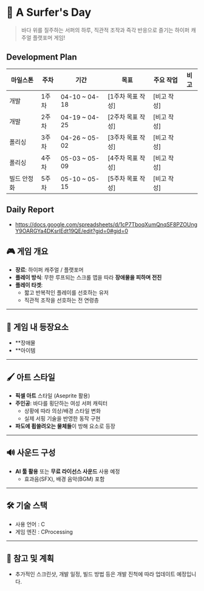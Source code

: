 # 🌊 A Surfer's Day

> 바다 위를 질주하는 서퍼의 하루, 직관적 조작과 즉각 반응으로 즐기는 하이퍼 캐주얼 플랫포머 게임!

## Development Plan

| 마일스톤 | 주차 | 기간 | 목표 | 주요 작업 | 비고 |
|----------|------|-------|-------|------------|------|
| 개발 | 1주차 | 04-10 ~ 04-18 | [1주차 목표 작성] | [비고 작성] |  |
| 개발 | 2주차 | 04-19 ~ 04-25 | [2주차 목표 작성] | [비고 작성] |  |
| 폴리싱 | 3주차 | 04-26 ~ 05-02 | [3주차 목표 작성] | [비고 작성] |  |
| 폴리싱 | 4주차 | 05-03 ~ 05-09 | [4주차 목표 작성] | [비고 작성] |  |
| 빌드 안정화 | 5주차 | 05-10 ~ 05-15 | [5주차 목표 작성] | [비고 작성] |  |

## Daily Report
- https://docs.google.com/spreadsheets/d/1cP7TboqXumQnqSF8PZOUngY9OARGYa4DKsrlEdt19QE/edit?gid=0#gid=0

## 🎮 게임 개요
- **장르**: 하이퍼 캐주얼 / 플랫포머
- **플레이 방식**: 무한 루프되는 스크롤 맵을 따라 **장애물을 피하며 전진**
- **플레이 타겟**:
  - 짧고 반복적인 플레이를 선호하는 유저
  - 직관적 조작을 선호하는 전 연령층

---

## 🔧 게임 내 등장요소
- **장애물
- **아이템
---

## 🖌️ 아트 스타일
- **픽셀 아트** 스타일 (Aseprite 활용)
- **주인공**: 바다를 횡단하는 여성 서퍼 캐릭터
  - 상황에 따라 의상/배경 스타일 변화
  - 실제 서핑 기술을 반영한 동작 구현
- **파도에 휩쓸려오는 물체들**이 방해 요소로 등장

---

## 🔊 사운드 구성

- **AI 툴 활용** 또는 **무료 라이선스 사운드** 사용 예정
  - 효과음(SFX), 배경 음악(BGM) 포함
---

## 🛠️ 기술 스택

- 사용 언어 : C
- 게임 엔진 : CProcessing
---

## 📌 참고 및 계획

- 추가적인 스크린샷, 개발 일정, 빌드 방법 등은 개발 진척에 따라 업데이트 예정입니다.

